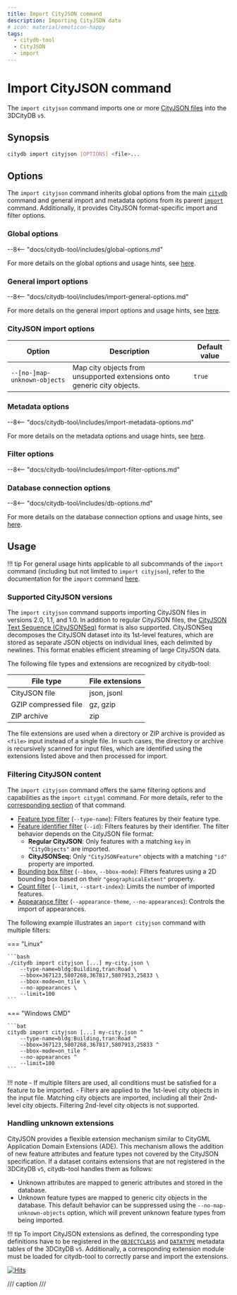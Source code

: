 ```yaml
---
title: Import CityJSON command
description: Importing CityJSON data
# icon: material/emoticon-happy
tags:
  - citydb-tool
  - CityJSON
  - import
---
```


# Import CityJSON command

The `import cityjson` command imports one or more [CityJSON files](https://www.cityjson.org/) into the 3DCityDB `v5`.

## Synopsis

```bash
citydb import cityjson [OPTIONS] <file>...
```

## Options

The `import cityjson` command inherits global options from the main [`citydb`](cli.md) command and general import and
metadata options from its parent [`import`](import.md) command. Additionally, it provides CityJSON format-specific
import and filter options.

### Global options

--8<-- "docs/citydb-tool/includes/global-options.md"

For more details on the global options and usage hints, see [here](cli.md#options).

### General import options

--8<-- "docs/citydb-tool/includes/import-general-options.md"

For more details on the general import options and usage hints, see [here](import.md#usage).

### CityJSON import options

| Option                       | Description                                                             | Default value |
|------------------------------|-------------------------------------------------------------------------|---------------|
| `--[no-]map-unknown-objects` | Map city objects from unsupported extensions onto generic city objects. | `true`        |

### Metadata options

--8<-- "docs/citydb-tool/includes/import-metadata-options.md"

For more details on the metadata options and usage hints, see [here](import.md#metadata-options).

### Filter options

--8<-- "docs/citydb-tool/includes/import-filter-options.md"

### Database connection options

--8<-- "docs/citydb-tool/includes/db-options.md"

For more details on the database connection options and usage hints, see [here](database.md).

## Usage

!!! tip
    For general usage hints applicable to all subcommands of the `import` command (including but not limited to
    `import cityjson`), refer to the documentation for the `import` command [here](import.md#usage).

### Supported CityJSON versions

The `import cityjson` command supports importing CityJSON files in versions 2.0, 1.1, and 1.0. In addition to regular
CityJSON files, the [CityJSON Text Sequence (CityJSONSeq)](https://www.cityjson.org/cityjsonseq/) format is also
supported. CityJSONSeq decomposes the CityJSON dataset into its 1st-level features, which are stored as separate JSON
objects on individual lines, each delimited by newlines. This format enables efficient streaming of large CityJSON data.

The following file types and extensions are recognized by citydb-tool:

| File type            | File extensions |
|----------------------|-----------------|
| CityJSON file        | json, jsonl     |
| GZIP compressed file | gz, gzip        |
| ZIP archive          | zip             |

The file extensions are used when a directory or ZIP archive is provided as `<file>` input instead of a single file.
In such cases, the directory or archive is recursively scanned for input files, which are identified using the
extensions listed above and then processed for import.

### Filtering CityJSON content

The `import cityjson` command offers the same filtering options and capabilities as the `import citygml` command.
For more details, refer to the [corresponding section](import-citygml.md#filtering-citygml-content) of that command.

- [Feature type filter](import-citygml.md#feature-type-filter) (`--type-name`): Filters features by their feature type.
- [Feature identifier filter](import-citygml.md#feature-identifier-filter) (`--id`): Filters features by their
  identifier. The filter behavior depends on the CityJSON file format:
    - **Regular CityJSON**: Only features with a matching `key` in `"CityObjects"` are imported.
    - **CityJSONSeq:** Only `"CityJSONFeature"` objects with a matching `"id"` property are imported.
- [Bounding box filter](import-citygml.md#bounding-box-filter) (`--bbox`, `--bbox-mode`): Filters features using a 2D bounding box based on
  their `"geographicalExtent"` property.
- [Count filter](import-citygml.md#count-filter) (`--limit`, `--start-index`): Limits the number of imported features.
- [Appearance filter](import-citygml.md#appearance-filter) (`--appearance-theme`, `--no-appearances`): Controls
  the import of appearances.

The following example illustrates an `import cityjson` command with multiple filters:

=== "Linux"

    ```bash
    ./citydb import cityjson [...] my-city.json \
        --type-name=bldg:Building,tran:Road \
        --bbox=367123,5807268,367817,5807913,25833 \
        --bbox-mode=on_tile \
        --no-appearances \
        --limit=100
    ```

=== "Windows CMD"

    ```bat
    citydb import cityjson [...] my-city.json ^
        --type-name=bldg:Building,tran:Road ^
        --bbox=367123,5807268,367817,5807913,25833 ^
        --bbox-mode=on_tile ^
        --no-appearances ^
        --limit=100
    ```

!!! note
    - If multiple filters are used, all conditions must be satisfied for a feature to be imported.
    - Filters are applied to the 1st-level city objects in the input file. Matching city objects are imported, including all
      their 2nd-level city objects. Filtering 2nd-level city objects is not supported.

### Handling unknown extensions

CityJSON provides a flexible extension mechanism similar to CityGML Application Domain Extensions (ADE). This mechanism
allows the addition of new feature attributes and feature types not covered by the CityJSON specification. If a dataset
contains extensions that are not registered in the 3DCityDB `v5`, citydb-tool handles them as follows:

- Unknown attributes are mapped to generic attributes and stored in the database.
- Unknown feature types are mapped to generic city objects in the database. This default behavior can be
  suppressed using the `--no-map-unknown-objects` option, which will prevent unknown feature types from being imported.

!!! tip
    To import CityJSON extensions as defined, the corresponding type definitions have to be registered in the
    [`OBJECTCLASS`](../3dcitydb/metadata-module.md#objectclass-table) and
    [`DATATYPE`](../3dcitydb/metadata-module.md#datatype-table) metadata tables of the 3DCityDB `v5`. Additionally, a
    corresponding extension module must be loaded for citydb-tool to correctly parse and import the extensions.

[![Hits](https://hits.seeyoufarm.com/api/count/incr/badge.svg?url=https%3A%2F%2F3dcitydb.github.io%2F3dcitydb-mkdocs%2Fcitydb-tool%2Fimport_cityjson%2F&count_bg=%2379C83D&title_bg=%23555555&icon=&icon_color=%23E7E7E7&title=Visitors&edge_flat=false)](https://hits.seeyoufarm.com/#history)

/// caption
///
